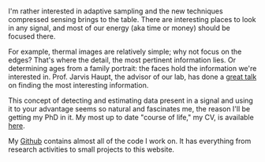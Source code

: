 
<br>

I'm rather interested in adaptive sampling and the new techniques compressed
sensing brings to the table. There are interesting places to look in any
signal, and most of our energy (aka time or money) should be focused there. 

For example, thermal images are relatively simple; why not focus on the edges?
That's where the detail, the most pertinent information lies. Or determining
ages from a family portrait: the faces hold the information we're interested
in. Prof. Jarvis Haupt, the advisor of our lab, has done a [great talk][talk] on
finding the most interesting information.

This concept of detecting and estimating data present in a signal and using it
to your advantage seems so natural and fascinates me, the reason I'll be
getting my PhD in it. My most up to date "course of life," my CV, is available [here][CV].

My [Github][git] contains almost all of the code I work on. It has everything
from research activities to small projects to this website.




[talk]:http://nuit-blanche.blogspot.com/2013/08/sahd-compressive-saliency-sensing.html
[CV]:https://www.dropbox.com/s/9s4yvz6mjc7x41a/CV.pdf
[git]:https://github.com/scottsievert
